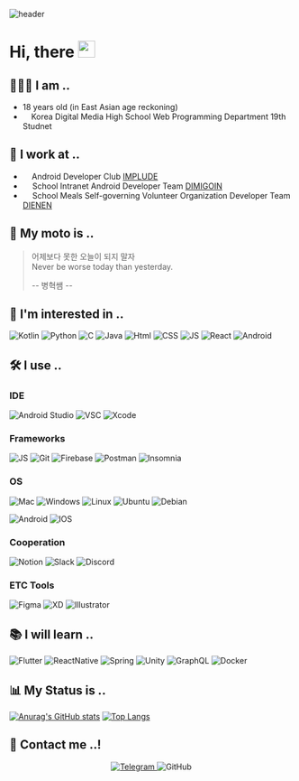 ![header](https://img.freepik.com/free-vector/realistic-beautiful-sea-view-summer-vacation-concept_1262-11902.jpg) 
# Hi, there <img src="https://raw.githubusercontent.com/MartinHeinz/MartinHeinz/master/wave.gif" width="30px">

## 🧑🏻‍💻 I am ..
* 18 years old (in East Asian age reckoning)
*  <img src="https://dimigo.hs.kr/files/attach/xeicon/favicon.ico" width="11px"> Korea Digital Media High School Web Programming Department 19th Studnet

## 💼 I work at ..
* <img src="https://implude.com//favicon/apple-icon-57x57.png" width="12px"> Android Developer Club [IMPLUDE](https://implude.com/)
* <img src="https://dimigo.in/static/icons/favicon-96x96.png" width="13px"> School Intranet Android Developer Team [DIMIGOIN](https://github.com/dimigoin)
* <img src="https://avatars.githubusercontent.com/u/84033302" width="13px"> School Meals Self-governing Volunteer Organization Developer Team [DIENEN](https://github.com/dienen-dev)

## 📜 My moto is ..
> 어제보다 못한 오늘이 되지 말자 <br>
> Never be worse today than yesterday.
> 
> -- 병혁쌤 --

## 🥰 I'm interested in ..
<img alt="Kotlin" src="https://img.shields.io/badge/kotlin-%230095D5.svg?style=for-the-badge&logo=kotlin&logoColor=white"/> <img alt="Python" src="https://img.shields.io/badge/Python-3776AB?style=for-the-badge&logo=python&logoColor=white"/> <img alt="C" src="https://img.shields.io/badge/C-00599C?style=for-the-badge&logo=c&logoColor=white"/> <img alt="Java" src="https://img.shields.io/badge/Java-ED8B00?style=for-the-badge&logo=java&logoColor=white"/> <img alt="Html" src="https://img.shields.io/badge/HTML5-E34F26?style=for-the-badge&logo=html5&logoColor=white"/> <img alt="CSS" src="https://img.shields.io/badge/CSS3-1572B6?style=for-the-badge&logo=css3&logoColor=white"/> <img alt="JS" src="https://img.shields.io/badge/JavaScript-F7DF1E?style=for-the-badge&logo=javascript&logoColor=black"/> <img alt="React" src="https://img.shields.io/badge/React-20232A?style=for-the-badge&logo=react&logoColor=61DAFB"/> <img alt="Android" src="https://img.shields.io/badge/Android-3DDC84?style=for-the-badge&logo=android&logoColor=white"/>


## 🛠 I use ..
### IDE
<img alt="Android Studio" src="https://img.shields.io/badge/Android_Studio-3DDC84?style=for-the-badge&logo=android-studio&logoColor=white"> <img alt="VSC" src="https://img.shields.io/badge/Visual_Studio_Code-0078D4?style=for-the-badge&logo=visual%20studio%20code&logoColor=white"> <img alt="Xcode" src="https://img.shields.io/badge/Xcode-007ACC?style=for-the-badge&logo=Xcode&logoColor=white"/>

### Frameworks
<img alt="JS" src="https://img.shields.io/badge/fastapi-109989?style=for-the-badge&logo=FASTAPI&logoColor=white"/> <img alt="Git" src="https://img.shields.io/badge/Git-F05032?style=for-the-badge&logo=git&logoColor=white"/> <img alt="Firebase" src="https://img.shields.io/badge/firebase-ffca28?style=for-the-badge&logo=firebase&logoColor=black"/> <img alt="Postman" src="https://img.shields.io/badge/Postman-FF6C37?style=for-the-badge&logo=Postman&logoColor=white"/> <img alt="Insomnia" src="https://img.shields.io/badge/Insomnia-5849be?style=for-the-badge&logo=Insomnia&logoColor=white"/>

### OS
<img alt="Mac" src="https://img.shields.io/badge/MacOS-999999?style=for-the-badge&logo=apple&logoColor=white"/> <img alt="Windows" src="https://img.shields.io/badge/Windows-0078D6?style=for-the-badge&logo=windows&logoColor=white"/> <img alt="Linux" src="https://img.shields.io/badge/Linux-FCC624?style=for-the-badge&logo=linux&logoColor=black"/> <img alt="Ubuntu" src="https://img.shields.io/badge/Ubuntu-E95420?style=for-the-badge&logo=ubuntu&logoColor=white"/> <img alt="Debian" src="https://img.shields.io/badge/Debian-A81D33?style=for-the-badge&logo=debian&logoColor=white"/> 

<img alt="Android" src="https://img.shields.io/badge/Android-3DDC84?style=for-the-badge&logo=android&logoColor=white"/> <img alt="IOS" src="https://img.shields.io/badge/iOS-000000?style=for-the-badge&logo=ios&logoColor=white"/>

### Cooperation
<img alt="Notion" src="https://img.shields.io/badge/Notion-000000?style=for-the-badge&logo=notion&logoColor=white"/> <img alt="Slack" src="https://img.shields.io/badge/Slack-4A154B?style=for-the-badge&logo=slack&logoColor=white" /> <img alt="Discord" src="https://img.shields.io/badge/discord-%237289DA.svg?style=for-the-badge&logo=discord&logoColor=white"/>

### ETC Tools
<img alt="Figma" src="https://img.shields.io/badge/Figma-F24E1E?style=for-the-badge&logo=figma&logoColor=white"/> <img alt="XD" src="https://img.shields.io/badge/Adobe%20XD-FF61F6?style=for-the-badge&logo=Adobe%20XD&logoColor=white"/> <img alt="Illustrator" src="https://img.shields.io/badge/Adobe%20Illustrator-FF9A00?style=for-the-badge&logo=adobe%20illustrator&logoColor=white"/>

## 📚 I will learn ..
<img alt="Flutter" src="https://img.shields.io/badge/Flutter-02569B?style=for-the-badge&logo=flutter&logoColor=white"/> <img alt="ReactNative" src="https://img.shields.io/badge/React_Native-20232A?style=for-the-badge&logo=react&logoColor=61DAFB"/> <img alt="Spring" src="https://img.shields.io/badge/Spring-6DB33F?style=for-the-badge&logo=spring&logoColor=white"/> <img alt="Unity" src="https://img.shields.io/badge/Unity-100000?style=for-the-badge&logo=unity&logoColor=white"/> <img alt="GraphQL" src="https://img.shields.io/badge/GraphQl-E10098?style=for-the-badge&logo=graphql&logoColor=white"/> <img alt="Docker" src="https://img.shields.io/badge/Docker-2CA5E0?style=for-the-badge&logo=docker&logoColor=white"/>

## 📊 My Status is ..
[![Anurag's GitHub stats](https://github-readme-stats.vercel.app/api?username=gijuno&count_private=true&show_icons=true&bg_color=angle,4BC4E5,4BC4E5,B4DBE5,EACE97,EACE97&title_color=FFFFFF&text_color=ECF4FF&icon_color=FFFFFF)](https://github.com/anuraghazra/github-readme-stats)
[![Top Langs](https://github-readme-stats.vercel.app/api/top-langs/?username=Gijuno&langs_count=10&count_private=true&show_icons=true&bg_color=angle,4BC4E5,4BC4E5,B4DBE5,EACE97,EACE97&title_color=FFFFFF&text_color=FFFFFF&icon_color=FFFFFF&layout=compact)](https://github.com/anuraghazra/github-readme-stats)

## 📱 Contact me ..!
<p align="center">
	<a href="https://naver.com">
		<img alt="Telegram" onClick="javascript:location.href='https://naver.com'" src="https://img.shields.io/badge/Telegram-2CA5E0?style=for-the-badge&logo=telegram&logoColor=white	"/> 
	</a>
	 <img alt="GitHub" src="https://img.shields.io/badge/github-%23121011.svg?style=for-the-badge&logo=github&logoColor=white"/>
	
</p>
